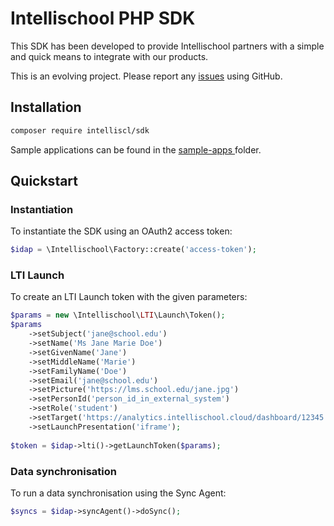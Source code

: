 # Intellischool PHP SDK

This SDK has been developed to provide Intellischool partners with a simple and quick means to integrate with our products. 

This is an evolving project. Please report any [issues](https://github.com/intelliscl/sdk-php/issues) using GitHub.


## Installation

```bash
composer require intelliscl/sdk
```
Sample applications can be found in the [sample-apps ](sample-apps/) folder.


## Quickstart

### Instantiation

To instantiate the SDK using an OAuth2 access token:

```php
$idap = \Intellischool\Factory::create('access-token');
```

### LTI Launch

To create an LTI Launch token with the given parameters:

```php
$params = new \Intellischool\LTI\Launch\Token();
$params
    ->setSubject('jane@school.edu')
    ->setName('Ms Jane Marie Doe')
    ->setGivenName('Jane')
    ->setMiddleName('Marie')
    ->setFamilyName('Doe')
    ->setEmail('jane@school.edu')
    ->setPicture('https://lms.school.edu/jane.jpg')
    ->setPersonId('person_id_in_external_system')
    ->setRole('student')
    ->setTarget('https://analytics.intellischool.cloud/dashboard/12345')
    ->setLaunchPresentation('iframe');
    
$token = $idap->lti()->getLaunchToken($params);
```

### Data synchronisation

To run a data synchronisation using the Sync Agent:

```php
$syncs = $idap->syncAgent()->doSync();
```
